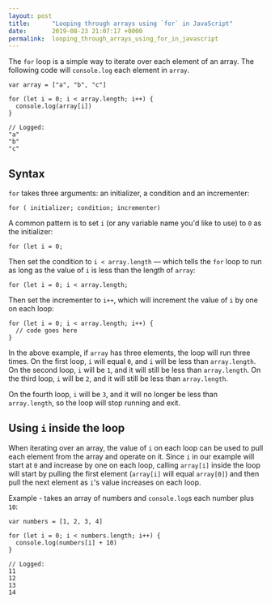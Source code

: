 ```yaml
---
layout: post
title:      "Looping through arrays using `for` in JavaScript"
date:       2019-08-23 21:07:17 +0000
permalink:  looping_through_arrays_using_for_in_javascript
---
```



The `for` loop is a simple way to iterate over each element of an array. The following code will `console.log` each element in `array`.

```
var array = ["a", "b", "c"]

for (let i = 0; i < array.length; i++) {
  console.log(array[i])
}

// Logged:
"a"
"b"
"c"
```

## Syntax

`for` takes three arguments: an initializer, a condition and an incrementer:

```
for ( initializer; condition; incrementer)
```

A common pattern is to set `i` (or any variable name you'd like to use) to `0` as the initializer:

```
for (let i = 0;
```

Then set the condition to `i < array.length` — which tells the `for` loop to run as long as the value of `i` is less than the length of `array`:

```
for (let i = 0; i < array.length;
```

Then set the incrementer to `i++`, which will increment the value of `i` by one on each loop:

```
for (let i = 0; i < array.length; i++) {
  // code goes here
}
```

In the above example, if `array` has three elements, the loop will run three times. On the first loop, `i` will equal `0`, and `i` will be less than `array.length`. On the second loop, `i` will be `1`, and it will still be less than `array.length`. On the third loop, `i` will be `2`, and it will still be less than `array.length`.

On the fourth loop, `i` will be `3`, and it will no longer be less than `array.length`, so the loop will stop running and exit.

## Using `i` inside the loop

When iterating over an array, the value of `i` on each loop can be used to pull each element from the array and operate on it. Since `i` in our example will start at `0` and increase by one on each loop, calling `array[i]` inside the loop will start by pulling the first element (`array[i]` will equal `array[0]`) and then pull the next element as `i`'s value increases on each loop.

Example - takes an array of numbers and `console.log`s each number plus `10`:

```
var numbers = [1, 2, 3, 4]

for (let i = 0; i < numbers.length; i++) {
  console.log(numbers[i] + 10)
}

// Logged:
11
12
13
14
```


